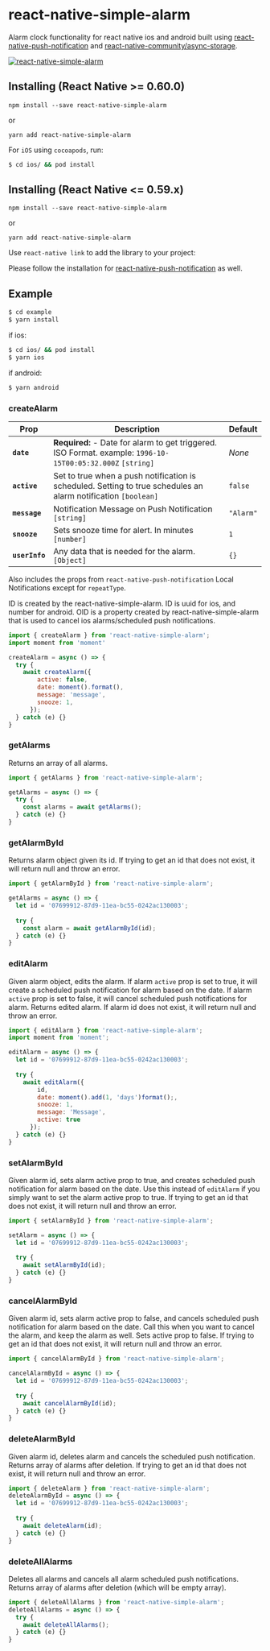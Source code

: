 # react-native-simple-alarm
Alarm clock functionality for react native ios and android built using [react-native-push-notification](https://github.com/zo0r/react-native-push-notification) and [react-native-community/async-storage](https://github.com/react-native-community/async-storage).

[![react-native-simple-alarm](https://img.youtube.com/vi/o-J9FWbwjAnMo/0.jpg)](https://www.youtube.com/watch?v=J9FWbwjAnMo "react-native-simple-alarm")

## Installing (React Native >= 0.60.0)

`npm install --save react-native-simple-alarm`

or

`yarn add react-native-simple-alarm`

For `iOS` using `cocoapods`, run:

```bash
$ cd ios/ && pod install
```

## Installing (React Native <= 0.59.x)

`npm install --save react-native-simple-alarm`

or

`yarn add react-native-simple-alarm`

Use `react-native link` to add the library to your project:

Please follow the installation for [react-native-push-notification](https://github.com/zo0r/react-native-push-notification) as well.

## Example
```bash
$ cd example
$ yarn install
```
if ios: 
```bash
$ cd ios/ && pod install
$ yarn ios
```

if android: 
```bash
$ yarn android
```

### createAlarm 

| Prop           | Description                                                                                                                                                                                                                                                                     | Default                                                                                                             |
| -------------- | ------------------------------------------------------------------------------------------------------------------------------------------------------------------------------------------------------------------------------------------------------------------------------- | ------------------------------------------------------------------------------------------------------------------- |
| **`date`**   | **Required:** - Date for alarm to get triggered. ISO Format. example: `1996-10-15T00:05:32.000Z` `[string]` | _None_                                                                                                              |
| **`active`**    | Set to true when a push notification is scheduled. Setting to true schedules an alarm notification `[boolean]`                                                                                                                                             | `false` |
| **`message`**     |Notification Message on Push Notification `[string]`                                                                                                                                                                                                             | `"Alarm"`                                                                                                              |
| **`snooze`** | Sets snooze time for alert. In minutes `[number]`                                                                                                                                          | `1`                                                                                                             |
| **`userInfo`** | Any data that is needed for the alarm. `[Object]`                                                                                                                                          | `{}`                                                                                                             |

Also includes the props from `react-native-push-notification` Local Notifications except for `repeatType`.

 ID is created by the react-native-simple-alarm. 
 ID is uuid for ios, and number for android. 
OID is a property created by react-native-simple-alarm that is used to cancel ios alarms/scheduled push notifications.
 
```jsx
import { createAlarm } from 'react-native-simple-alarm';
import moment from 'moment'

createAlarm = async () => {
  try {
    await createAlarm({
        active: false,
        date: moment().format(),
        message: 'message',
        snooze: 1,
      });
  } catch (e) {}
}
```

### getAlarms
Returns an array of all alarms.
```jsx
import { getAlarms } from 'react-native-simple-alarm';

getAlarms = async () => {
  try {
    const alarms = await getAlarms();
  } catch (e) {}
}
```

### getAlarmById
Returns alarm object given its id. If trying to get an id that does not exist, it will return null and throw an error.

```jsx
import { getAlarmById } from 'react-native-simple-alarm';

getAlarms = async () => {
  let id = '07699912-87d9-11ea-bc55-0242ac130003';
  
  try {
    const alarm = await getAlarmById(id);
  } catch (e) {}
}
```

### editAlarm
Given alarm object, edits the alarm. If alarm `active` prop is set to true, it will create a scheduled push notification for alarm based on the date. If alarm `active` prop is set to false, it will cancel scheduled push notifications for alarm. Returns edited alarm. If alarm id does not exist, it will return null and throw an error. 

```jsx
import { editAlarm } from 'react-native-simple-alarm';
import moment from 'moment';

editAlarm = async () => {
  let id = '07699912-87d9-11ea-bc55-0242ac130003';
  
  try {
    await editAlarm({
        id,
        date: moment().add(1, 'days')format();,
        snooze: 1,
        message: 'Message',
        active: true
      });
  } catch (e) {}
}
```

### setAlarmById
Given alarm id, sets alarm active prop to true, and creates scheduled push notification for alarm based on the date. Use this instead of `editAlarm` if you simply want to set the alarm active prop to true. If trying to get an id that does not exist, it will return null and throw an error. 

```jsx
import { setAlarmById } from 'react-native-simple-alarm';

setAlarm = async () => {
  let id = '07699912-87d9-11ea-bc55-0242ac130003';
  
  try {
    await setAlarmById(id);
  } catch (e) {}
}
```

### cancelAlarmById
Given alarm id, sets alarm active prop to false, and cancels scheduled push notification for alarm based on the date. Call this when you want to cancel the alarm, and keep the alarm as well. Sets active prop to false. If trying to get an id that does not exist, it will return null and throw an error. 

```jsx
import { cancelAlarmById } from 'react-native-simple-alarm';

cancelAlarmById = async () => {
  let id = '07699912-87d9-11ea-bc55-0242ac130003';
  
  try {
    await cancelAlarmById(id);
  } catch (e) {}
}
```

### deleteAlarmById
Given alarm id, deletes alarm and cancels the scheduled push notification. Returns array of alarms after deletion. If trying to get an id that does not exist, it will return null and throw an error. 

```jsx
import { deleteAlarm } from 'react-native-simple-alarm';
deleteAlarmById = async () => {
  let id = '07699912-87d9-11ea-bc55-0242ac130003';
  
  try {
    await deleteAlarm(id);
  } catch (e) {}
}
```

### deleteAllAlarms
Deletes all alarms and cancels all alarm scheduled push notifications. Returns array of alarms after deletion (which will be empty array).

```jsx
import { deleteAllAlarms } from 'react-native-simple-alarm';
deleteAllAlarms = async () => {
  try {
    await deleteAllAlarms();
  } catch (e) {}
}
```